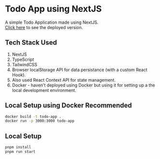 # Todo App using NextJS

A simple Todo Application made using NextJS.  
[Click here](https://simply-do-it.vercel.app/) to see the deployed version.

## Tech Stack Used

1. NextJS
1. TypeScript
1. TailwindCSS
1. Browser localStorage API for data persistance (with a custom React Hook).
1. Also used React Context API for state management.
1. Docker - haven't deployed using Docker but using it for setting up a the local development environment.

## Local Setup using Docker Recommended

```sh
docker build -t todo-app .
docker run -p 3000:3000 todo-app
```

## Local Setup

```sh
pnpm install
pnpm run start
```
